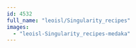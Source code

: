 ```yaml
---
id: 4532
full_name: "leoisl/Singularity_recipes"
images: 
  - "leoisl-Singularity_recipes-medaka"
---
```

